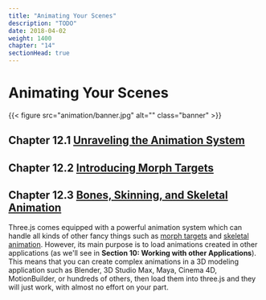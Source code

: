 ```yaml
---
title: "Animating Your Scenes"
description: "TODO"
date: 2018-04-02
weight: 1400
chapter: "14"
sectionHead: true
---
```


# Animating Your Scenes

{{< figure src="animation/banner.jpg" alt="" class="banner" >}}

## Chapter 12.1 [Unraveling the Animation System](/book/animation/animation-system/)

## Chapter 12.2 [Introducing Morph Targets](/book/animation/morph-targets/)

## Chapter 12.3 [Bones, Skinning, and Skeletal Animation](/book/animation/skeletal-animation/)

Three.js comes equipped with a powerful animation system which can handle all kinds of other fancy things such as [morph targets](https://en.wikipedia.org/wiki/Morph_target_animation) and [skeletal animation](https://en.wikipedia.org/wiki/Skeletal_animation). However, its main purpose is to load animations created in other applications (as we'll see in **Section 10: Working with other Applications**). This means that you can create complex animations in a 3D modeling  application such as Blender, 3D Studio Max, Maya, Cinema 4D, MotionBuilder, or hundreds of others, then load them into three.js and they will just work, with almost no effort on your part.